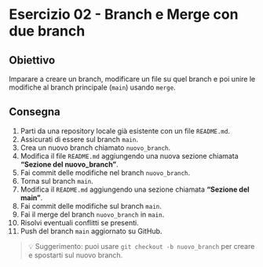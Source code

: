 # Esercizio 02 - Branch e Merge con due branch

## Obiettivo
Imparare a creare un branch, modificare un file su quel branch e poi unire le modifiche al branch principale (`main`) usando `merge`.

## Consegna

1. Parti da una repository locale già esistente con un file `README.md`.
2. Assicurati di essere sul branch `main`.
3. Crea un nuovo branch chiamato `nuovo_branch`.
4. Modifica il file `README.md` aggiungendo una nuova sezione chiamata **“Sezione del nuovo_branch”**.
5. Fai commit delle modifiche nel branch `nuovo_branch`.
6. Torna sul branch `main`.
7. Modifica il `README.md` aggiungendo una sezione chiamata **“Sezione del main”**.
8. Fai commit delle modifiche sul branch `main`.
9. Fai il merge del branch `nuovo_branch` in `main`.
10. Risolvi eventuali conflitti se presenti.
11. Push del branch `main` aggiornato su GitHub.

> 💡 Suggerimento: puoi usare `git checkout -b nuovo_branch` per creare e spostarti sul nuovo branch.
